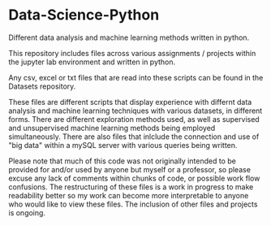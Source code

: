 # Data-Science-Python
Different data analysis and machine learning methods written in python.

This repository includes files across various assignments / projects within the jupyter lab environment and written in python. 

Any csv, excel or txt files that are read into these scripts can be found in the Datasets repository.

These files are different scripts that display experience with differnt data analysis and machine learning techniques with various datasets, in different forms.
There are different exploration methods used, as well as supervised and unsupervised machine learning methods being employed simultaneously. There are also files that inlclude the connection and use of "big data" within a mySQL server with various queries being written. 

Please note that much of this code was not originally intended to be provided for and/or used by anyone but myself or a professor, so please excuse any lack of 
comments within chunks of code, or possible work flow confusions. The restructuring of these files is a work in progress to make readability better so my work
can become more interpretable to anyone who would like to view these files. The inclusion of other files and projects is ongoing.
